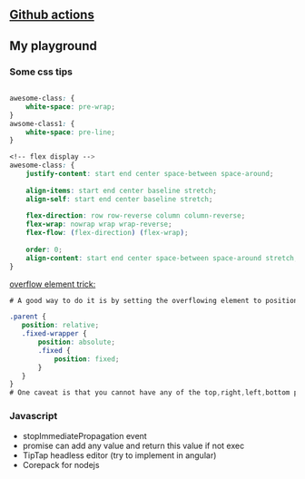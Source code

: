 ## [Github actions](https://github.com/actions)

## My playground
### Some css tips
```css

awesome-class: {
    white-space: pre-wrap;
}
awsome-class1: {
    white-space: pre-line;
}

```
```css
<!-- flex display -->
awesome-class: {
    justify-content: start end center space-between space-around;
    
    align-items: start end center baseline stretch;
    align-self: start end center baseline stretch;
    
    flex-direction: row row-reverse column column-reverse;
    flex-wrap: nowrap wrap wrap-reverse;
    flex-flow: (flex-direction) (flex-wrap);
    
    order: 0;
    align-content: start end center space-between space-around stretch;
}

```
[overflow element trick:](https://stackoverflow.com/questions/12013066/how-to-ignore-parent-elements-overflowhidden-in-css)
```css
# A good way to do it is by setting the overflowing element to position:fixed (which will make it ignore the parent overflow), and then positioning it relative to the parent using this technique:

​.parent {
   position: relative;      
   .fixed-wrapper {
       position: absolute;         
       .fixed {
           position: fixed;
       }
   }
}
# One caveat is that you cannot have any of the top,right,left,bottom properties set on the fixed element (they must all be default 'auto'). If you need to adjust the position slightly, you can do so using positive/negative margins instead.
```

### Javascript
- stopImmediatePropagation event
- promise can add any value and return this value if not exec
- TipTap headless editor (try to implement in angular)
- Corepack for nodejs
